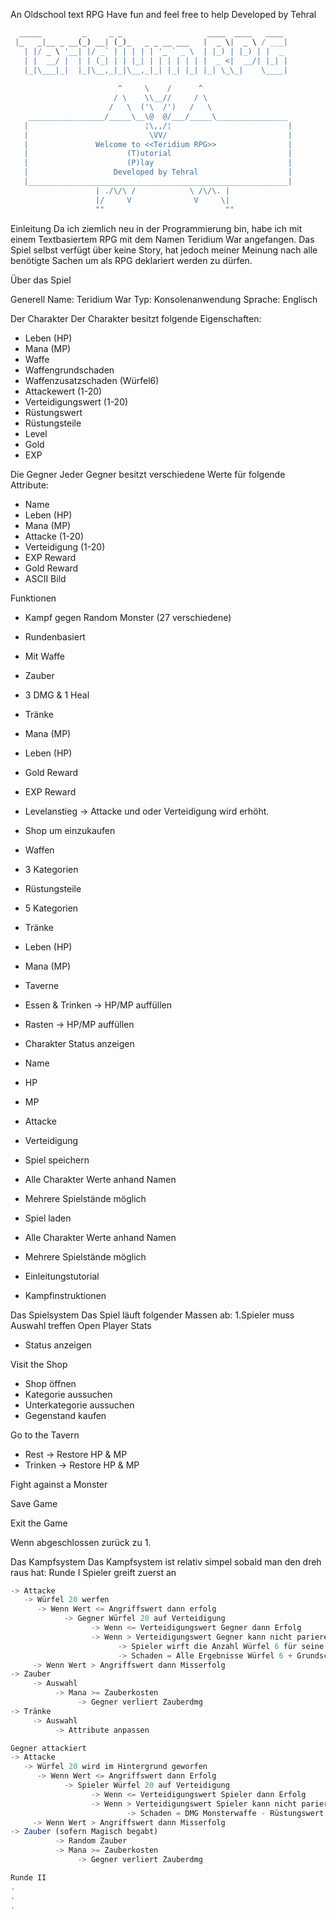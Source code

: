 An Oldschool text RPG 
Have fun and feel free to help
Developed by Tehral

```javascript
  _____         _     _ _                   ____  ____   ____ 
 |_   _|__ _ __(_) __| (_)_   _ _ __ ___   |  _ \|  _ \ / ___|
   | |/ _ \ '__| |/ _` | | | | | '_ ` _ \  | |_) | |_) | |  _ 
   | |  __/ |  | | (_| | | |_| | | | | | | |  _ <|  __/| |_| |
   |_|\___|_|  |_|\__,_|_|\__,_|_| |_| |_| |_| \_\_|    \____|
                                    
                        ^     \    /      ^                        
                       / \    \\__//     / \                   
                      /   \  ('\  /')   /   \                  
    _________________/_____\__\@  @/___/_____\________________ 
   |                          ¦\,,/¦                          |
   |                           \VV/                           |
   |               Welcome to <<Teridium RPG>>                |
   |                      (T)utorial                          |
   |                      (P)lay                              |       
   |                   Developed by Tehral                    |
   |__________________________________________________________|
                   | ./\/\ /            \ /\/\. |
                   |/     V              V     \|
                   ""                           ""
```

Einleitung
Da ich ziemlich neu in der Programmierung bin, habe ich mit einem Textbasiertem RPG mit dem Namen Teridium War angefangen.
Das Spiel selbst verfügt über keine Story, hat jedoch meiner Meinung nach alle benötigte Sachen um als RPG deklariert werden zu dürfen.

Über das Spiel

Generell
Name: Teridium War
Typ: Konsolenanwendung
Sprache: Englisch

Der Charakter
Der Charakter besitzt folgende Eigenschaften:
- Leben (HP)
- Mana (MP)
- Waffe
- Waffengrundschaden
- Waffenzusatzschaden (Würfel6)
- Attackewert (1-20)
- Verteidigungswert (1-20)
- Rüstungswert
- Rüstungsteile
- Level
- Gold
- EXP

Die Gegner
Jeder Gegner besitzt verschiedene Werte für folgende Attribute:
- Name
- Leben (HP)
- Mana (MP)
- Attacke (1-20)
- Verteidigung (1-20)
- EXP Reward
- Gold Reward
- ASCII Bild


Funktionen
- Kampf gegen Random Monster (27 verschiedene)
- Rundenbasiert
- Mit Waffe
- Zauber
- 3 DMG & 1 Heal
- Tränke
- Mana (MP)
- Leben (HP)
- Gold Reward
- EXP Reward
- Levelanstieg -> Attacke und oder Verteidigung wird erhöht.

- Shop um einzukaufen
- Waffen
- 3 Kategorien
- Rüstungsteile
- 5 Kategorien
- Tränke
- Leben (HP)
- Mana (MP)

- Taverne
- Essen & Trinken -> HP/MP auffüllen
- Rasten -> HP/MP auffüllen

- Charakter Status anzeigen
- Name
- HP
- MP
- Attacke
- Verteidigung

- Spiel speichern
- Alle Charakter Werte anhand Namen
- Mehrere Spielstände möglich

- Spiel laden
- Alle Charakter Werte anhand Namen
- Mehrere Spielstände möglich

- Einleitungstutorial
- Kampfinstruktionen

Das Spielsystem
Das Spiel läuft folgender Massen ab:
1.Spieler muss Auswahl treffen
Open Player Stats
- Status anzeigen

Visit the Shop
- Shop öffnen
- Kategorie aussuchen
- Unterkategorie aussuchen
- Gegenstand kaufen

Go to the Tavern
- Rest -> Restore HP & MP
- Trinken -> Restore HP & MP

Fight against a Monster

Save Game

Exit the Game

Wenn abgeschlossen zurück zu 1.

Das Kampfsystem
Das Kampfsystem ist relativ simpel sobald man den dreh raus hat:
Runde I
Spieler greift zuerst an


```javascript
-> Attacke
   -> Würfel 20 werfen
      -> Wenn Wert <= Angriffswert dann erfolg
            -> Gegner Würfel 20 auf Verteidigung
                  -> Wenn <= Verteidigungswert Gegner dann Erfolg
                  -> Wenn > Verteidigungswert Gegner kann nicht parieren
                        -> Spieler wirft die Anzahl Würfel 6 für seine Waffe
                        -> Schaden = Alle Ergebnisse Würfel 6 + Grundschaden der Waffe
     -> Wenn Wert > Angriffswert dann Misserfolg
-> Zauber
     -> Auswahl
          -> Mana >= Zauberkosten
               -> Gegner verliert Zauberdmg  
-> Tränke
     -> Auswahl
          -> Attribute anpassen

Gegner attackiert
-> Attacke
   -> Würfel 20 wird im Hintergrund geworfen
      -> Wenn Wert <= Angriffswert dann Erfolg
            -> Spieler Würfel 20 auf Verteidigung
                  -> Wenn <= Verteidigungswert Spieler dann Erfolg
                  -> Wenn > Verteidigungswert Spieler kann nicht parieren
                          -> Schaden = DMG Monsterwaffe - Rüstungswert des Helden
     -> Wenn Wert > Angriffswert dann Misserfolg
-> Zauber (sofern Magisch begabt)
          -> Random Zauber
          -> Mana >= Zauberkosten
               -> Gegner verliert Zauberdmg

Runde II
.
.
.
```
